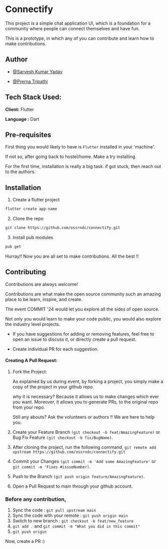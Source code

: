
# Connectify

This project is a simple chat application UI, which is a foundation for a community where people can connect themselves and have fun. 

This is a prototype, in which any of you can contribute and learn how to make contributions.




## Author

- [@Sarvesh Kumar Yadav](https://www.github.com/Astroxphiliauxx)

- [@Prerna Tripathi](https://www.github.com/prerna12s)


## Tech Stack  Used:

**Client:** Flutter

**Language :** Dart


## Pre-requisites

First thing you would likely to have is `Flutter` installed in your 'machine'.

If not so, after going back to hostel/home. Make a try installing.

For the first time, installation is really a big task. if got stuck, then reach out to the authors.
## Installation

1. Create  a flutter project
```sh
flutter create app-name
```
2. Clone the repo

```sh
git clone https://github.com/ossrndc/connectify.git
```

3. Install pub modules

```sh
pub get
```

Hurray!! Now you are all set to make contributions. All the best !!
## Contributing

Contributions are always welcome!

Contributions are what make the open source community such an amazing place to be learn, inspire, and create.

The event COMMIT '24 would let you explore all the sides of open source.

Not only you would learn to make your code public, you would also explore the industry level projects.

- If you have suggestions for adding or removing features, feel free to open an issue to discuss it, or directly create a pull request.

- Create individual PR for each suggestion.

#### Creating A Pull Request:

1. Fork the Project:

      As explained by us during event, by forking a project, you simply make a copy of the project in your github repo.

      why it is necessary? Because it allows us to make changes which ever you want. Moreover, it allows you to generate PRs, to the original repo from your repo.

      Still any abouts? Ask the volunteers or authors !! We are here to help you.


2. Create your Feature Branch `(git checkout -b feat/AmazingFeature)` or Bug Fix Feature `(git checkout -b fix/BugName)`.

3. After cloning the project, run the following command, `git remote add upstream https://github.com/ossrndc/connectify.git`

4. Commit your Changes `(git commit -m 'Add some AmazingFeature'` or `git commit -m 'Fixes #issueNumber)`.

5. Push to the Branch `(git push origin feature/AmazingFeature)`.

6. Open a Pull Request to main through your github account.

### Before any contribution,

1. Sync the code : `git pull upstream main`
2. Sync the code with your remote : `git push origin main`
3. Switch to new branch : `git checkout -b feat/new_feature`
4. `git add .` and `git commit -m "What you did in this commit"`
5. `git push origin`
   
Now, create a PR :)



